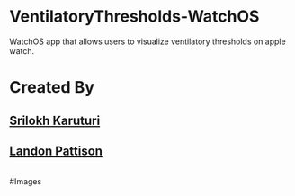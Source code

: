 # VentilatoryThresholds-WatchOS
WatchOS app that allows users to visualize ventilatory thresholds on apple watch. 

# Created By
## [Srilokh Karuturi](https://www.linkedin.com/in/srilokh-karuturi/)
## [Landon Pattison](https://www.linkedin.com/in/landonpattison/)
###### 

#Images
